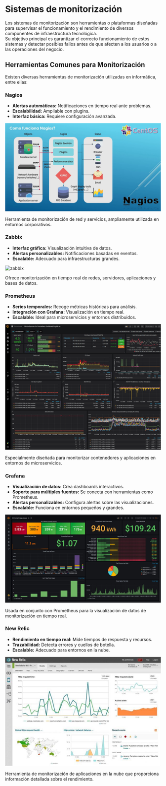# Sistemas de monitorización

Los sistemas de monitorización son herramientas o plataformas diseñadas para supervisar el funcionamiento y el rendimiento de diversos componentes de infraestructura tecnológica.<br> 
Su objetivo principal es garantizar el correcto funcionamiento de estos sistemas y detectar posibles fallos antes de que afecten a los usuarios o a las operaciones del negocio.

## Herramientas Comunes para Monitorización

Existen diversas herramientas de monitorización utilizadas en informática, entre ellas:

### Nagios 

* **Alertas automáticas:** Notificaciones en tiempo real ante problemas.
* **Escalabilidad:** Ampliable con plugins.
* **Interfaz básica:** Requiere configuración avanzada.

![nagios](img/nagios.jpg)

Herramienta de monitorización de red y servicios, ampliamente utilizada en entornos corporativos.

### Zabbix 

* **Interfaz gráfica:** Visualización intuitiva de datos.
* **Alertas personalizables:** Notificaciones basadas en eventos.
* **Escalable:** Adecuado para infraestructuras grandes.

![zabbix](img/zabbix.avif)

Ofrece monitorización en tiempo real de redes, servidores, aplicaciones y bases de datos.

### Prometheus

* **Series temporales:** Recoge métricas históricas para análisis.
* **Integración con Grafana:** Visualización en tiempo real.
* **Escalable:** Ideal para microservicios y entornos distribuidos.

![prome](img/prome.png)

Especialmente diseñada para monitorizar contenedores y aplicaciones en entornos de microservicios.

### Grafana

* **Visualización de datos:** Crea dashboards interactivos.
* **Soporte para múltiples fuentes:** Se conecta con herramientas como Prometheus.
* **Alertas personalizables:** Configura alertas sobre las visualizaciones.
* **Escalable:** Funciona en entornos pequeños y grandes.

![grafana](img/grafana.jpg)

Usada en conjunto con Prometheus para la visualización de datos de monitorización en tiempo real.

### New Relic

* **Rendimiento en tiempo real:** Mide tiempos de respuesta y recursos.
* **Trazabilidad:** Detecta errores y cuellos de botella.
* **Escalable:** Adecuado para entornos en la nube.


![new](img/new2.jpg)

Herramienta de monitorización de aplicaciones en la nube que proporciona información detallada sobre el rendimiento.
